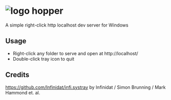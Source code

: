 # ![logo](hopper.ico) hopper
A simple right-click http localhost dev server for Windows

## Usage
* Right-click any folder to serve and open at http://localhost/
* Double-click tray icon to quit

## Credits
https://github.com/Infinidat/infi.systray by Infinidat / Simon Brunning / Mark Hammond et. al.

